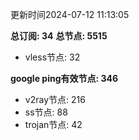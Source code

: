 更新时间2024-07-12 11:13:05

**总订阅: 34**
**总节点: 5515**
- vless节点: 32

**google ping有效节点: 346**
- v2ray节点: 216
- ss节点: 88
- trojan节点: 42
